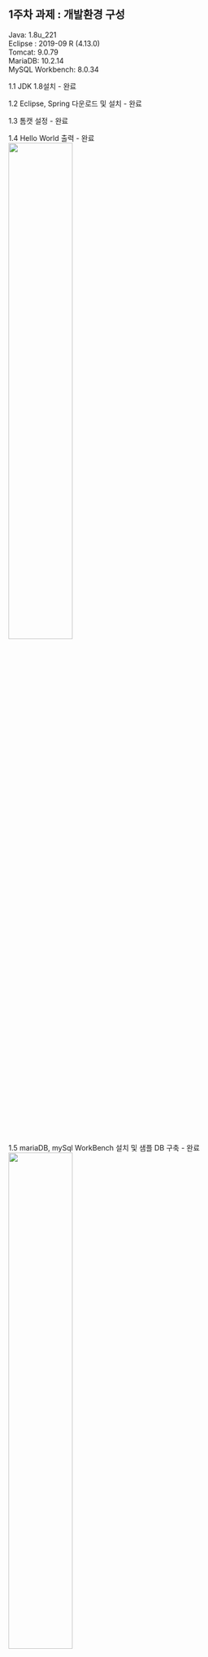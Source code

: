 ## 1주차 과제 : 개발환경 구성

Java: 1.8u_221  
Eclipse : 2019-09 R (4.13.0)  
Tomcat: 9.0.79  
MariaDB: 10.2.14  
MySQL Workbench: 8.0.34  

1.1 JDK 1.8설치 - 완료  


1.2 Eclipse, Spring 다운로드 및 설치 - 완료   


1.3 톰캣 설정 - 완료   


1.4 Hello World 출력 - 완료   
<img src="https://github.com/ahj0111/comento_API/assets/156791481/8abd578f-6bc6-4dc6-93fc-b8fdf28ad241" width="50%" height="50%">  


1.5 mariaDB, mySql WorkBench 설치 및 샘플 DB 구축 - 완료   
<img src="https://github.com/ahj0111/comento_API/assets/156791481/ef6b31c9-7843-466c-8db2-bd9b1f8a37c2" width="50%" height="50%">   


1.6 스프링, Mariadb, MyBatis 연동, 데이터 조회 - 완료   
<img src="https://github.com/ahj0111/comento_API/assets/156791481/bd385464-0110-49a9-b2ee-ab3873f9989e" width="30%" height="30%">    


## 2주차 과제 : 인터페이스 가이드 문서 작성
[SW 활용 현황 API가이드문서.docx](https://github.com/ahj0111/comento_API/files/14051153/SW.API.docx)
## 3주차 과제 : 간단한 Restful API 구현
3.1 스프링부트 개발 환경 셋팅 - 완료  
<img src="https://github.com/ahj0111/comento_API/assets/156791481/4ffb2750-7624-4e34-be7f-8c7bdc311255" width="30%" height="30%">

3.2 통계 API DB, TABLE 생성 - 완료  

<img src="https://github.com/ahj0111/comento_API/assets/156791481/0885c1e2-8116-4366-939c-9fa1283fdc7e" width="35%" height="35%">
<img src="https://github.com/ahj0111/comento_API/assets/156791481/d33be9ec-636b-4a9f-8b66-dc3091d8f69a" width="30%" height="30%">
<img src="https://github.com/ahj0111/comento_API/assets/156791481/c2e1fc89-4e9f-4fb2-97f0-6fc88a96d37c" width="30%" height="30%">

3.3 스프링부트,mybatis,mariadb 연동 - 완료  

<img src="https://github.com/ahj0111/comento_API/assets/156791481/fcd8264e-2834-4b4b-b378-014a47ed0a53">   

## 4주차 과제 : API구축   
4.1 SQL   
<img src="https://github.com/ahj0111/comento_API/assets/156791481/14b9d5af-bd7b-44ca-936f-671796ea736a" width="50%" height="50%">   
4.2 결과   
1) 월별 접속자 수   
<img src="https://github.com/ahj0111/comento_API/assets/156791481/19706d49-87d6-446e-920a-014783fe9be1" width="30%" height="30%">  

2) 일자별 접속자 수   
<img src="https://github.com/ahj0111/comento_API/assets/156791481/f028c216-ffed-4e0e-81fb-5bffe50f1570" width="20%" height="20%">  

3) 평균 하루 로그인 수   
<img src="https://github.com/ahj0111/comento_API/assets/156791481/44a7a0a2-f712-4b37-8490-4dde49db64b4" width="20%" height="20%">

4) 휴일을 제외한 로그인 수   

5) 부서별 월별 로그인 수   
<img src="https://github.com/ahj0111/comento_API/assets/156791481/cbba3218-38a4-4a40-81f9-5ad25ff90889" width="20%" height="20%">  
